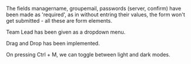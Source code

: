 The fields managername, groupemail, passwords (server, confirm) have been made as 'required', as in without entring their values, the form won't get submitted - all these are form elements.

Team Lead has been given as a dropdown menu.

Drag and Drop has been implemented.

On pressing Ctrl + M, we can toggle between light and dark modes.